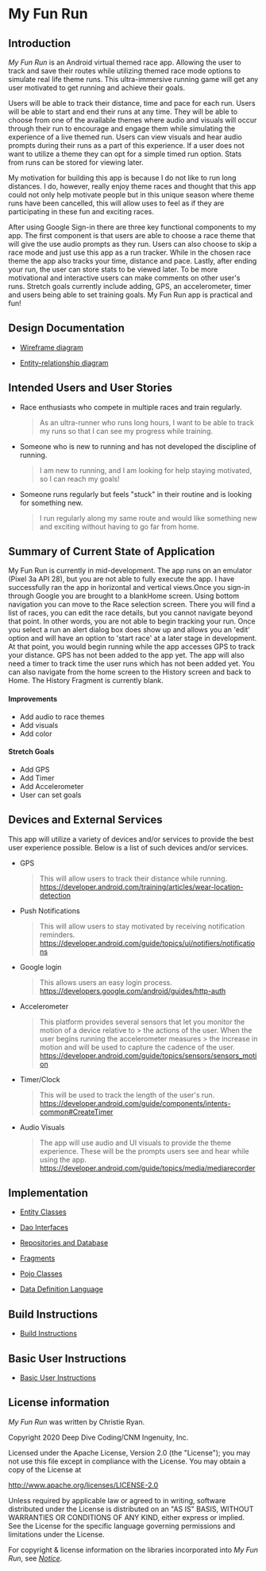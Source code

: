 # My Fun Run

## Introduction

_My Fun Run_ is an Android virtual themed race app. Allowing the user to track and save their
 routes while utilizing themed race mode options to simulate real life theme runs. This
 ultra-immersive running game will get any user motivated to get running and achieve their goals.
 
 Users will be able to track their distance, time and pace for each run. Users will be able to start 
 and end their runs at any time. They will be able to choose from one of the available themes where 
 audio and visuals will occur through their run to encourage and engage them while simulating the
 experience of a live themed run. Users can view visuals and hear audio prompts during their runs as
 a part of this experience. If a user does not want to utilize a theme they can opt for a simple 
 timed run option. Stats from runs can be stored for viewing later.
 
 My motivation for building this app is because I do not like to run long distances. I do, however,
 really enjoy theme races and thought that this app could not only help motivate people but in this 
 unique season where theme runs have been cancelled, this will allow uses to feel as if they are 
 participating in these fun and exciting races.
 
 After using Google Sign-in there are three key functional components to my app. The first component
 is that users are able to choose a race theme that will give the use audio prompts as they run.
 Users can also choose to skip a race mode and just use this app as a run tracker. While in the 
 chosen race theme the app also tracks your time, distance and pace. Lastly, after ending your run,
 the user can store stats to be viewed later. To be more motivational and interactive users can make 
 comments on other user's runs. Stretch goals currently include adding, GPS, an accelerometer, timer 
 and users being able to set training goals. My Fun Run app is practical and fun!
 

## Design Documentation

* [Wireframe diagram](wireframe.md)

* [Entity-relationship diagram](erd.md)


## Intended Users and User Stories

* Race enthusiasts who compete in multiple races and train regularly.

    > As an ultra-runner who runs long hours, I want to be able to track my runs so that I can see 
                       my progress while training.

* Someone who is new to running and has not developed the discipline of running.

    > I am new to running, and I am looking for help staying motivated, so I can reach my goals!
          
* Someone runs regularly but feels "stuck" in their routine and is looking for something new.
    > I run regularly along my same route and would like something new and exciting without having 
                  to go far from home.                                                                                      
                                                                                                                                                                                             
 ## Summary of Current State of Application
 
 My Fun Run is currently in mid-development. The app runs on an emulator (Pixel 3a API 28), but you
 are not able to fully execute the app. I have successfully ran the app in horizontal and vertical
 views.Once you sign-in through Google you are brought to a blankHome screen. Using bottom navigation you
 can move to the Race selection screen. There you will find a list of races, you can edit the race 
 details, but you cannot navigate beyond that point. In other words, you are not able to 
 begin tracking your run. Once you select a run an alert dialog box does show up and allows you an 
 'edit' option and will have an option to 'start race' at a later stage in development. At that
 point, you would begin running while the app accesses GPS to track your distance. GPS has not been 
 added to the app yet. The app will also need a timer to track time the user runs which has not been 
 added yet. You can also navigate from the home screen to the History screen and back to Home. The
 History Fragment is currently blank. 
 
#### Improvements
 * Add audio to race themes
 * Add visuals
 * Add color
 
#### Stretch Goals
 * Add GPS
 * Add Timer
 * Add Accelerometer
 * User can set goals
                                                                                               
## Devices and External Services

This app will utilize a variety of devices and/or services to provide the best user experience 
possible. Below is a list of such devices and/or services.

* GPS
    >This will allow users to track their distance while running.
    >https://developer.android.com/training/articles/wear-location-detection

* Push Notifications
    >This will allow users to stay motivated by receiving notification reminders.
    >https://developer.android.com/guide/topics/ui/notifiers/notifications

* Google login
    > This allows users an easy login process.
    >https://developers.google.com/android/guides/http-auth

* Accelerometer
    > This platform provides several sensors that let you monitor the motion of a device relative to
                  > the actions of the user. When the user begins running the accelerometer measures
                  > the increase in motion and will be used to capture the cadence of the user.
    >https://developer.android.com/guide/topics/sensors/sensors_motion

* Timer/Clock
    > This will be used to track the length of the user's run.
    >https://developer.android.com/guide/components/intents-common#CreateTimer

* Audio Visuals
    >The app will use audio and UI visuals to provide the theme experience. These will be the 
    prompts users see and hear while using the app.
    >https://developer.android.com/guide/topics/media/mediarecorder
                 
## Implementation 

* [Entity Classes](https://github.com/christie274/my-fun-run/tree/master/app/src/main/java/edu/cnm/deepdive/myfunrun/model/entity)

* [Dao Interfaces](https://github.com/christie274/my-fun-run/tree/master/app/src/main/java/edu/cnm/deepdive/myfunrun/model/dao)

* [Repositories and Database](https://github.com/christie274/my-fun-run/tree/master/app/src/main/java/edu/cnm/deepdive/myfunrun/service)

* [Fragments](https://github.com/christie274/my-fun-run/tree/master/app/src/main/java/edu/cnm/deepdive/myfunrun/controller)

* [Pojo Classes](https://github.com/christie274/my-fun-run/tree/master/app/src/main/java/edu/cnm/deepdive/myfunrun/model/pojo)

* [Data Definition Language](ddl.md)

 
 ## Build Instructions
 * [Build Instructions](build_instructions.md)
 
 ## Basic User Instructions
 * [Basic User Instructions](basic_user_instructions.md)

## License information

_My Fun Run_ was written by Christie Ryan.

Copyright 2020 Deep Dive Coding/CNM Ingenuity, Inc.

Licensed under the Apache License, Version 2.0 (the "License");
you may not use this file except in compliance with the License.
You may obtain a copy of the License at

<http://www.apache.org/licenses/LICENSE-2.0>

Unless required by applicable law or agreed to in writing, software
distributed under the License is distributed on an "AS IS" BASIS,
WITHOUT WARRANTIES OR CONDITIONS OF ANY KIND, either express or implied.
See the License for the specific language governing permissions and
limitations under the License.

For copyright &amp; license information on the libraries incorporated into _My Fun Run_, see 
[_Notice_](notice.md). 

